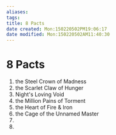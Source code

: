 ```yaml
---
aliases: 
tags: 
title: 8 Pacts
date created: Mon:150220502PM19:06:17
date modified: Mon:150220502AM11:40:30
---
```

# 8 Pacts

1. the Steel Crown of Madness
2. the Scarlet Claw of Hunger
3. Night's Loving Void
4. the Million Pains of Torment
5. the Heart of Fire & Iron
6. the Cage of the Unnamed Master
7. 
8. 
